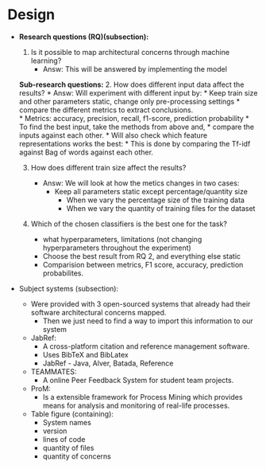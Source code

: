 # Design 

* __Research questions (RQ)(subsection):__
  1. Is it possible to map architectural concerns through machine learning?  
      * Answ: This will be answered by implementing the model


  __Sub-research questions:__
  2. How does different input data affect the results?
      * Answ: Will experiment with different input by:
        * Keep train size and other parameters static, change only pre-processing settings 
        * compare the different metrics to extract conclusions.  
          * Metrics: accuracy, precision, recall, f1-score, prediction probability
        * To find the best input, take the methods from above and, 
          * compare the inputs against each other.
        * Will also check which feature representations works the best:
          * This is done by comparing the Tf-idf against Bag of words 
            against each other.
            
            
  3. How does different train size affect the results?
      * Answ: We will look at how the metics changes in two cases:
        * Keep all parameters static except percentage/quantity size
          * When we vary the percentage size of the training data
          * When we vary the quantity of training files for the dataset


  4. Which of the chosen classifiers is the best one for the task?
      * what hyperparameters, limitations (not changing hyperparameters throughout the experiment) 
      * Choose the best result from RQ 2, and everything else static
      * Comparision between metrics, F1 score, accuracy, prediction probabilites. 


* Subject systems (subsection):
    * Were provided with 3 open-sourced systems that already had their 
      software architectural concerns mapped.
      * Then we just need to find a way to import this information to our system
    * JabRef:
      * A cross-platform citation and reference management software.
      * Uses BibTeX and BibLatex
      * JabRef - Java, Alver, Batada, Reference
    * TEAMMATES:
      * A online Peer Feedback System for student team projects.
    * ProM:
      * Is a extensible framework for Process Mining which provides means for 
        analysis and monitoring of real-life processes.
    * Table figure (containing):
      * System names
      * version
      * lines of code
      * quantity of files
      * quantity of concerns

